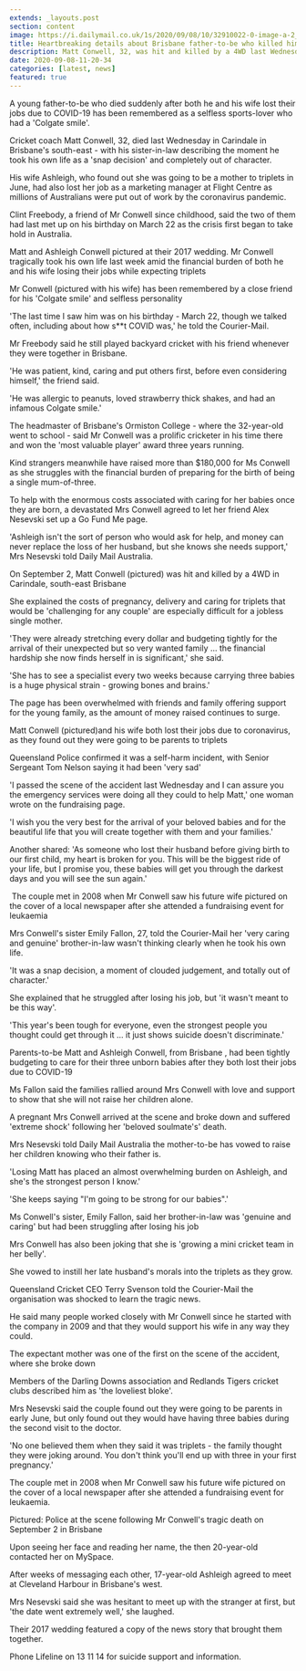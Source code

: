 ```yaml
---
extends: _layouts.post
section: content
image: https://i.dailymail.co.uk/1s/2020/09/08/10/32910022-0-image-a-2_1599557178669.jpg 
title: Heartbreaking details about Brisbane father-to-be who killed himself while expecting triplets 
description: Matt Conwell, 32, was hit and killed by a 4WD last Wednesday in Brisbanes south-east - with his sister-in-law describing his decision to take his own life as an out-of-character snap decision. 
date: 2020-09-08-11-20-34 
categories: [latest, news] 
featured: true 
--- 
```

A young father-to-be who died suddenly after both he and his wife lost their jobs due to COVID-19 has been remembered as a selfless sports-lover who had a 'Colgate smile'.

Cricket coach Matt Conwell, 32, died last Wednesday in Carindale in Brisbane's south-east - with his sister-in-law describing the moment he took his own life as a 'snap decision' and completely out of character.

His wife Ashleigh, who found out she was going to be a mother to triplets in June, had also lost her job as a marketing manager at Flight Centre as millions of Australians were put out of work by the coronavirus pandemic.

Clint Freebody, a friend of Mr Conwell since childhood, said the two of them had last met up on his birthday on March 22 as the crisis first began to take hold in Australia.

Matt and Ashleigh Conwell pictured at their 2017 wedding. Mr Conwell tragically took his own life last week amid the financial burden of both he and his wife losing their jobs while expecting triplets

Mr Conwell (pictured with his wife) has been remembered by a close friend for his 'Colgate smile' and selfless personality

'The last time I saw him was on his birthday - March 22, though we talked often, including about how s**t COVID was,' he told the Courier-Mail.

Mr Freebody said he still played backyard cricket with his friend whenever they were together in Brisbane.

'He was patient, kind, caring and put others first, before even considering himself,' the friend said.

'He was allergic to peanuts, loved strawberry thick shakes, and had an infamous Colgate smile.'

The headmaster of Brisbane's Ormiston College - where the 32-year-old went to school - said Mr Conwell was a prolific cricketer in his time there and won the 'most valuable player' award three years running. 

Kind strangers meanwhile have raised more than $180,000 for Ms Conwell as she struggles with the financial burden of preparing for the birth of being a single mum-of-three.

To help with the enormous costs associated with caring for her babies once they are born, a devastated Mrs Conwell agreed to let her friend Alex Nesevski set up a Go Fund Me page.

'Ashleigh isn't the sort of person who would ask for help, and money can never replace the loss of her husband, but she knows she needs support,' Mrs Nesevski told Daily Mail Australia.

On September 2, Matt Conwell (pictured) was hit and killed by a 4WD in Carindale, south-east Brisbane

She explained the costs of pregnancy, delivery and caring for triplets that would be 'challenging for any couple' are especially difficult for a jobless single mother. 

'They were already stretching every dollar and budgeting tightly for the arrival of their unexpected but so very wanted family ... the financial hardship she now finds herself in is significant,' she said.  

'She has to see a specialist every two weeks because carrying three babies is a huge physical strain - growing bones and brains.'

The page has been overwhelmed with friends and family offering support for the young family, as the amount of money raised continues to surge.

Matt Conwell (pictured)and his wife both lost their jobs due to coronavirus, as they found out they were going to be parents to triplets

Queensland Police confirmed it was a self-harm incident, with Senior Sergeant Tom Nelson saying it had been 'very sad'

'I passed the scene of the accident last Wednesday and I can assure you the emergency services were doing all they could to help Matt,' one woman wrote on the fundraising page.

'I wish you the very best for the arrival of your beloved babies and for the beautiful life that you will create together with them and your families.'

Another shared: 'As someone who lost their husband before giving birth to our first child, my heart is broken for you. This will be the biggest ride of your life, but I promise you, these babies will get you through the darkest days and you will see the sun again.'  

 The couple met in 2008 when Mr Conwell saw his future wife pictured on the cover of a local newspaper after she attended a fundraising event for leukaemia

Mrs Conwell's sister Emily Fallon, 27, told the Courier-Mail her 'very caring and genuine' brother-in-law wasn't thinking clearly when he took his own life.

'It was a snap decision, a moment of clouded judgement, and totally out of character.' 

She explained that he struggled after losing his job, but 'it wasn't meant to be this way'.

'This year's been tough for everyone, even the strongest people you thought could get through it ... it just shows suicide doesn't discriminate.' 

Parents-to-be Matt and Ashleigh Conwell, from Brisbane , had been tightly budgeting to care for their three unborn babies after they both lost their jobs due to COVID-19  

Ms Fallon said the families rallied around Mrs Conwell with love and support to show that she will not raise her children alone.

A pregnant Mrs Conwell arrived at the scene and broke down and suffered 'extreme shock' following her 'beloved soulmate's' death.

Mrs Nesevski told Daily Mail Australia the mother-to-be has vowed to raise her children knowing who their father is.

'Losing Matt has placed an almost overwhelming burden on Ashleigh, and she's the strongest person I know.'

'She keeps saying "I'm going to be strong for our babies".'

Ms Conwell's sister, Emily Fallon, said her brother-in-law was 'genuine and caring' but had been struggling after losing his job

Mrs Conwell has also been joking that she is 'growing a mini cricket team in her belly'.

She vowed to instill her late husband's morals into the triplets as they grow. 

Queensland Cricket CEO Terry Svenson told the Courier-Mail the organisation was shocked to learn the tragic news.

He said many people worked closely with Mr Conwell since he started with the company in 2009 and that they would support his wife in any way they could.

The expectant mother was one of the first on the scene of the accident, where she broke down

Members of the Darling Downs association and Redlands Tigers cricket clubs described him as 'the loveliest bloke'.

Mrs Nesevski said the couple found out they were going to be parents in early June, but only found out they would have having three babies during the second visit to the doctor.  

'No one believed them when they said it was triplets - the family thought they were joking around. You don't think you'll end up with three in your first pregnancy.' 

The couple met in 2008 when Mr Conwell saw his future wife pictured on the cover of a local newspaper after she attended a fundraising event for leukaemia.

Pictured: Police at the scene following Mr Conwell's tragic death on September 2 in Brisbane

Upon seeing her face and reading her name, the then 20-year-old contacted her on MySpace.

After weeks of messaging each other, 17-year-old Ashleigh agreed to meet at Cleveland Harbour in Brisbane's west.

Mrs Nesevski said she was hesitant to meet up with the stranger at first, but 'the date went extremely well,' she laughed.

Their 2017 wedding featured a copy of the news story that brought them together.

Phone Lifeline on 13 11 14 for suicide support and information. 

